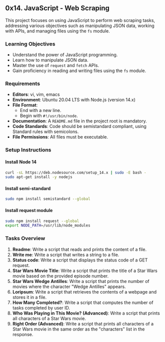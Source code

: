 ## 0x14. JavaScript - Web Scraping

This project focuses on using JavaScript to perform web scraping tasks, addressing various objectives such as manipulating JSON data, working with APIs, and managing files using the `fs` module.

### Learning Objectives

- Understand the power of JavaScript programming.
- Learn how to manipulate JSON data.
- Master the use of `request` and `fetch` APIs.
- Gain proficiency in reading and writing files using the `fs` module.

### Requirements

- **Editors**: vi, vim, emacs
- **Environment**: Ubuntu 20.04 LTS with Node.js (version 14.x)
- **File Format**: 
  - End with a new line.
  - Begin with `#!/usr/bin/node`.
- **Documentation**: A `README.md` file in the project root is mandatory.
- **Code Standards**: Code should be semistandard compliant, using Standard rules with semicolons.
- **File Permissions**: All files must be executable.

### Setup Instructions

#### Install Node 14
```bash
curl -sL https://deb.nodesource.com/setup_14.x | sudo -E bash -
sudo apt-get install -y nodejs
```

#### Install semi-standard
```bash
sudo npm install semistandard --global
```

#### Install request module
```bash
sudo npm install request --global
export NODE_PATH=/usr/lib/node_modules
```

### Tasks Overview

1. **Readme**: Write a script that reads and prints the content of a file.
2. **Write me**: Write a script that writes a string to a file.
3. **Status code**: Write a script that displays the status code of a GET request.
4. **Star Wars Movie Title**: Write a script that prints the title of a Star Wars movie based on the provided episode number.
5. **Star Wars Wedge Antilles**: Write a script that prints the number of movies where the character "Wedge Antilles" appears.
6. **Loripsum**: Write a script that retrieves the contents of a webpage and stores it in a file.
7. **How Many Completed?**: Write a script that computes the number of tasks completed by user ID.
8. **Who Was Playing in This Movie? (Advanced)**: Write a script that prints all characters of a Star Wars movie.
9. **Right Order (Advanced)**: Write a script that prints all characters of a Star Wars movie in the same order as the "characters" list in the response.
